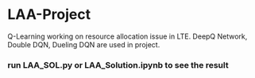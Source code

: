 # LAA-Project
Q-Learning working on resource allocation issue in LTE.
DeepQ Network, Double DQN, Dueling DQN are used in project.
### run LAA_SOL.py or LAA_Solution.ipynb to see the result
